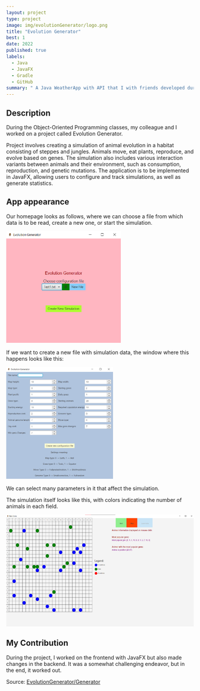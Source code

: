 ```yaml
---
layout: project
type: project
image: img/evolutionGenerator/logo.png
title: "Evolution Generator"
best: 1
date: 2022
published: true
labels:
  - Java
  - JavaFX
  - Gradle
  - GitHub
summary: " A Java WeatherApp with API that I with friends developed during Object-Oriented Technologies"
---
```

## Description
During the Object-Oriented Programming classes, my colleague and I worked on a project called Evolution Generator.

Project involves creating a simulation of animal evolution in a habitat consisting of steppes and jungles. Animals move, eat plants, reproduce, and evolve based on genes. The simulation also includes various interaction variants between animals and their environment, such as consumption, reproduction, and genetic mutations. The application is to be implemented in JavaFX, allowing users to configure and track simulations, as well as generate statistics.


## App appearance
Our homepage looks as follows, where we can choose a file from which data is to be read, create a new one, or start the simulation.

<div class="text-center p-4">
  <img height="300" src="../img/evolutionGenerator/evo_begin.png" class="img-thumbnail" >
</div>

If we want to create a new file with simulation data, the window where this happens looks like this:

<div class="text-center p-4">
  <img height="300" src="../img/evolutionGenerator/evo_file.png" class="img-thumbnail" >
</div>

We can select many parameters in it that affect the simulation.

The simulation itself looks like this, with colors indicating the number of animals in each field.

<div class="text-center p-4">
  <img height="300" src="../img/evolutionGenerator/evo_started.png" class="img-thumbnail" >
</div>

## My Contribution

During the project, I worked on the frontend with JavaFX but also made changes in the backend. It was a somewhat challenging endeavor, but in the end, it worked out.

Source: <a href="https://github.com/23adrian2300/EvolutionGenerator">EvolutionGenerator/Generator</a>
